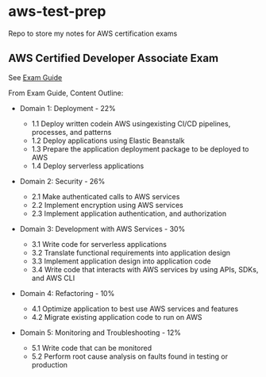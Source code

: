 # aws-test-prep
Repo to store my notes for AWS certification exams

## AWS Certified Developer Associate Exam

See [Exam Guide](https://d1.awsstatic.com/training-and-certification/docs-dev-associate/AWS-Certified-Developer-Associate_Exam-Guide.pdf)

From Exam Guide, Content Outline:

* Domain 1: Deployment - 22%
  - 1.1 Deploy written codein AWS usingexisting CI/CD pipelines, processes, and patterns
  - 1.2 Deploy applications using Elastic Beanstalk
  - 1.3 Prepare the application deployment package to be deployed to AWS
  - 1.4 Deploy serverless applications

* Domain 2: Security - 26%
  - 2.1 Make authenticated calls to AWS services
  - 2.2 Implement encryption using AWS services
  - 2.3 Implement application authentication, and authorization

* Domain 3: Development with AWS Services - 30%
  - 3.1 Write code for serverless applications
  - 3.2 Translate functional requirements into application design
  - 3.3 Implement application design into application code
  - 3.4 Write code that interacts with AWS services by using APIs, SDKs, and AWS CLI

* Domain 4: Refactoring - 10%
  - 4.1 Optimize application to best use AWS services and features
  - 4.2 Migrate existing application code to run on AWS

* Domain 5: Monitoring and Troubleshooting - 12%
  - 5.1 Write code that can be monitored
  - 5.2 Perform root cause analysis on faults found in testing or production
